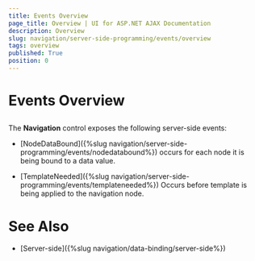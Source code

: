 ```yaml
---
title: Events Overview
page_title: Overview | UI for ASP.NET AJAX Documentation
description: Overview
slug: navigation/server-side-programming/events/overview
tags: overview
published: True
position: 0
---
```


# Events Overview



## 

The __Navigation__ control exposes the following server-side events:

* [NodeDataBound]({%slug navigation/server-side-programming/events/nodedatabound%}) occurs for each node it is being bound to a data value.

* [TemplateNeeded]({%slug navigation/server-side-programming/events/templateneeded%}) Occurs before template is being applied to the navigation node.

# See Also

 * [Server-side]({%slug navigation/data-binding/server-side%})
